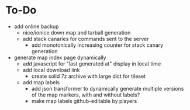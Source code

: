 # To-Do

- add online backup
  - nice/ionice down map and tarball generation
  - add stack canaries for commands sent to the server
    - add monotonically increasing counter for stack canary generation
- generate map index page dynamically
  - add javascript for "last generated at" display in local time
  - add local download link
    - create solid 7z archive with large dict for tileset
  - add map labels
    - add json transformer to dynamically generate multiple versions of the map markers, with and without labels?
    - make map labels github-editable by players
